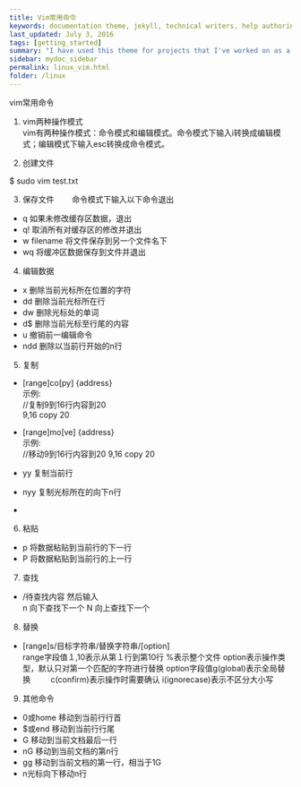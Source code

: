 ```yaml
---
title: Vim常用命令
keywords: documentation theme, jekyll, technical writers, help authoring tools, hat replacements
last_updated: July 3, 2016
tags: [getting_started]
summary: "I have used this theme for projects that I've worked on as a professional technical writer."
sidebar: mydoc_sidebar
permalink: linux_vim.html
folder: /linux
---
```


vim常用命令　　

1. vim两种操作模式  
   vim有两种操作模式：命令模式和编辑模式。命令模式下输入i转换成编辑模式；编辑模式下输入esc转换成命令模式。

2. 创建文件  
  
  $ sudo vim test.txt

3. 保存文件　　
   命令模式下输入以下命令退出  
* q  如果未修改缓存区数据，退出
* q! 取消所有对缓存区的修改并退出
* w filename 将文件保存到另一个文件名下
* wq 将缓冲区数据保存到文件并退出

4. 编辑数据　　
    
* x   删除当前光标所在位置的字符
* dd  删除当前光标所在行
* dw  删除光标处的单词
* d$  删除当前光标至行尾的内容
* u   撤销前一编辑命令
* ndd 删除以当前行开始的n行

5. 复制　　
    
* [range]co[py] {address}   
  示例:  
     //复制9到16行内容到20  
     9,16 copy 20  
    
* [range]mo[ve] {address}   
  示例:  
     //移动9到16行内容到20
     9,16 copy 20     

* yy  复制当前行
* nyy 复制光标所在的向下n行
* 

6. 粘贴　　
    
* p  将数据粘贴到当前行的下一行
* P  将数据粘贴到当前行的上一行  

7. 查找　　
    
* /待查找内容
然后输入  
n 向下查找下一个
N 向上查找下一个

8. 替换　　
    
* [range]s/目标字符串/替换字符串/[option]  
  range字段值１,10表示从第１行到第10行
  %表示整个文件
  option表示操作类型，默认只对第一个匹配的字符进行替换
  option字段值g(global)表示全局替换
　　          c(confirm)表示操作时需要确认
             i(ignorecase)表示不区分大小写

9. 其他命令　　
    
* 0或home 移动到当前行行首
* $或end  移动到当前行行尾
* G       移动到当前文档最后一行
* nG      移动到当前文档的第n行
* gg      移动到当前文档的第一行，相当于1G
* n<Enter>光标向下移动n行   
      